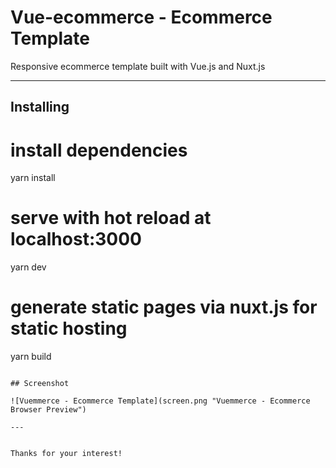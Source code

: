 # Vue-ecommerce - Ecommerce Template

Responsive ecommerce template built with Vue.js and Nuxt.js

---

## Installing

# install dependencies
yarn install

# serve with hot reload at localhost:3000
yarn dev


# generate static pages via nuxt.js for static hosting
yarn build

```

## Screenshot

![Vuemmerce - Ecommerce Template](screen.png "Vuemmerce - Ecommerce Browser Preview")

---


Thanks for your interest!


